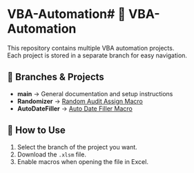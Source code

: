 # VBA-Automation# 📂 VBA-Automation

This repository contains multiple VBA automation projects.  
Each project is stored in a separate branch for easy navigation.

## 🌿 Branches & Projects
- **main** → General documentation and setup instructions  
- **Randomizer** → [Random Audit Assign Macro]([RehmanAnsari92/tree/Randomizer](https://github.com/RehmanAnsari92/VBA-Automation/tree/Randomizer))  
- **AutoDateFiller** → [Auto Date Filler Macro](../../tree/AutoDateFiller)  

## 🔧 How to Use
1. Select the branch of the project you want.  
2. Download the `.xlsm` file.  
3. Enable macros when opening the file in Excel.  

